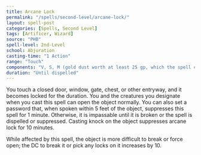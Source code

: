 ```yaml
---
title: Arcane Lock
permalink: "/spells/second-level/arcane-lock/"
layout: spell-post
categories: [Spells, Second Level]
tags: [Artificer, Wizard]
source: "PHB"
spell-level: 2nd-Level
school: Abjuration
casting-time: "1 Action"
range: "Touch"
components: "V, S, M (gold dust worth at least 25 gp, which the spell consumes)"
duration: "Until dispelled"
---
```


You touch a closed door, window, gate, chest, or other entryway, and it becomes locked for the duration. You and the creatures you designate when you cast this spell can open the object normally. You can also set a password that, when spoken within 5 feet of the object, suppresses this spell for 1 minute. Otherwise, it is impassable until it is broken or the spell is dispelled or suppressed. Casting knock on the object suppresses arcane lock for 10 minutes.

While affected by this spell, the object is more difficult to break or force open; the DC to break it or pick any locks on it increases by 10.
